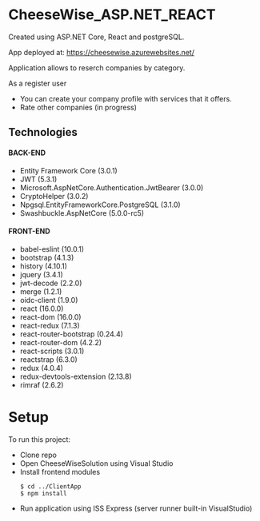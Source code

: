 # CheeseWise_ASP.NET_REACT
Created using ASP.NET Core, React and postgreSQL.

App deployed at: https://cheesewise.azurewebsites.net/

Application allows to reserch companies by category.

As a register user
* You can create your company profile with services that it offers.
* Rate other companies (in progress)

## Technologies
#### BACK-END
* Entity Framework Core (3.0.1)
* JWT (5.3.1)
* Microsoft.AspNetCore.Authentication.JwtBearer (3.0.0)
* CryptoHelper (3.0.2)
* Npgsql.EntityFrameworkCore.PostgreSQL (3.1.0)
* Swashbuckle.AspNetCore (5.0.0-rc5)
#### FRONT-END
* babel-eslint (10.0.1)
* bootstrap (4.1.3)
* history (4.10.1)
* jquery (3.4.1)
* jwt-decode (2.2.0)
* merge (1.2.1)
* oidc-client (1.9.0)
* react (16.0.0)
* react-dom (16.0.0)
* react-redux (7.1.3)
* react-router-bootstrap (0.24.4)
* react-router-dom (4.2.2)
* react-scripts (3.0.1)
* reactstrap (6.3.0)
* redux (4.0.4)
* redux-devtools-extension (2.13.8)
* rimraf (2.6.2)

# Setup
To run this project:
  * Clone repo
  * Open CheeseWiseSolution using Visual Studio
  * Install frontend modules
    ```
    $ cd ../ClientApp
    $ npm install
    ```
  * Run application using ISS Express (server runner built-in VisualStudio)
